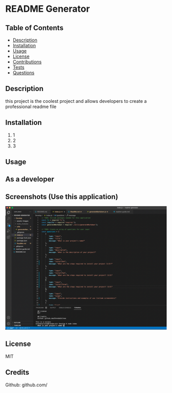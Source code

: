 # README Generator

  ## Table of Contents 
  * [Description](#description)
  * [Installation](#Installation)
  * [Usage](#Usage)
  * [License](#License)
  * [Contributions](#Contributions)
  * [Tests](#tests)
  * [Questions](#Questions)
  
  ## Description
  this project is the coolest project and allows developers to create a professional readme file 

  ## Installation
  1. 1
  2. 2
  3. 3

  ## Usage
  ## As a developer
  

  ## Screenshots (Use this application)

  ![first](assets/images/screenshot1.png)

  ## License
  MIT

  ## Credits
  Github: github.com/
